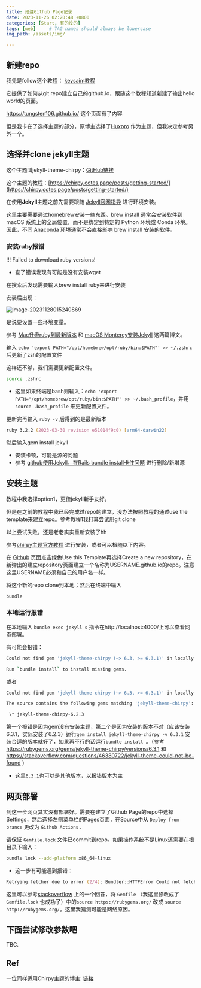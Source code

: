 ```yaml
---
title: 搭建Github Page记录
date: 2023-11-26 02:20:48 +0800
categories: [Start, 有的没的]
tags: [web]     # TAG names should always be lowercase
img_path: /assets/img/

---
```




## 新建repo

我先是follow这个教程：
[keysaim教程](https://keysaim.github.io/post/blog/2017-08-15-how-to-setup-your-github-io-blog/)

 

它提供了如何从git repo建立自己的github.io，跟随这个教程知道新建了输出hello world的页面。

https://tungsten106.github.io/ 这个页面有了内容

但是我卡在了选择主题的部分，原博主选择了[Huxpro](https://github.com/Huxpro/huxpro.github.io) 作为主题，但我决定参考另外一个。


## 选择并clone jekyll主题

这个主题叫jekyll-theme-chirpy：[GitHub链接](https://github.com/cotes2020/jekyll-theme-chirpy)

这个主题的教程：[https://chirpy.cotes.page/posts/getting-started/](https://chirpy.cotes.page/posts/getting-started/)

在使用**Jekyll**主题之前先需要跟随 [Jekyll官网指导](https://jekyllrb.com/docs/installation/) 进行环境安装。

这里主要需要通过homebrew安装一些东西。brew install 通常会安装软件到 macOS 系统上的全局位置，而不是绑定到特定的 Python 环境或 Conda 环境。因此，不同 Anaconda 环境通常不会直接影响 brew install 安装的软件。

 

### 安装ruby报错 

!!! Failed to download ruby versions!

- 查了错误发现有可能是没有安装wget

在搜索后发现需要输入brew install ruby来进行安装

安装后出现：

![image-20231128015240869](image-20231128015240869.png)

是说要设置一些环境变量。

参考 [Mac升级ruby到最新版本](https://blog.csdn.net/a71468293a/article/details/104253813) 和 [macOS Monterey安装Jekyll](https://blog.csdn.net/wanghao_sh/article/details/128196126) 这两篇博文。


输入 `echo 'export PATH="/opt/homebrew/opt/ruby/bin:$PATH"' >> ~/.zshrc` 后更新了zsh的配置文件

这样还不够，我们需要更新配置文件。

```zsh
source .zshrc
```

- 这里如果终端是bash则输入：`echo 'export PATH="/opt/homebrew/opt/ruby/bin:$PATH"' >> ~/.bash_profile`，并用 `source .bash_profile` 来更新配置文件。

更新完再输入 `ruby -v` 后得到的是最新版本

```zsh
ruby 3.2.2 (2023-03-30 revision e51014f9c0) [arm64-darwin22]
```




然后输入gem install jekyll

- 安装卡顿，可能是源的问题
- 参考 [github使用Jekyll，在Rails bundle install卡住问题](https://blog.csdn.net/weixin_44512194/article/details/107053421) 进行删除/新增源

 

## 安装主题

 

教程中我选择option1，更佳jekyll新手友好。

但是在之前的教程中我已经完成过repo的建立，没办法按照教程的通过use the template来建立repo。参考教程1我打算尝试用git clone

以上尝试失败，还是老老实实重新安装了hh

参考[chirpy主题官方教程](https://chirpy.cotes.page/posts/getting-started/#option-1-using-the-chirpy-starter) 进行安装，或者可以根随以下内容。


在 [Github](https://github.com/cotes2020/chirpy-starter) 页面点击绿色Use this Template再选择Create a new repository，在新弹出的建立repository页面建立一个名称为USERNAME.github.io的repo。注意这里USERNAME必须和自己的用户名一样。

将这个新的repo clone到本地；然后在终端中输入

```zsh
bundle
```





### 本地运行报错

在本地输入 `bundle exec jekyll s` 指令在http://localhost:4000/上可以查看网页部署。

有可能会报错：

```zsh
Could not find gem 'jekyll-theme-chirpy (~> 6.3, >= 6.3.1)' in locally installed gems.

Run `bundle install` to install missing gems.
```

或者          

```zsh
Could not find gem 'jekyll-theme-chirpy (~> 6.3, >= 6.3.1)' in locally installed gems.

The source contains the following gems matching 'jekyll-theme-chirpy':

 \* jekyll-theme-chirpy-6.2.3
```

第一个报错是因为gem没有安装主题，第二个是因为安装的版本不对（应该安装6.3.1，实际安装了6.2.3）运行`gem install jekyll-theme-chirpy -v 6.3.1` 安装合适的版本就好了，如果再不行的话运行`bundle install `。（参考 https://rubygems.org/gems/jekyll-theme-chirpy/versions/6.3.1 和 https://stackoverflow.com/questions/46380722/jekyll-theme-could-not-be-found ）

- 这里`6.3.1`也可以是其他版本，以报错版本为主



## 网页部署

到这一步网页其实没有部署好。需要在建立了Github Page的repo中选择Settings，然后选择左侧菜单栏的Pages页面，在Source中从 `Deploy from brance` 更改为 `Github Actions` .

请保证 `Gemfile.lock` 文件已commit到repo。如果操作系统不是Linux还需要在根目录下输入：

```zsh
bundle lock --add-platform x86_64-linux
```



- 这一步有可能遇到报错：

```zsh
Retrying fetcher due to error (2/4): Bundler::HTTPError Could not fetch specs from https://rubygems.org/ due to underlying error <Net::OpenTimeout: Failed to open TCP connection to rubygems.org:443 (execution expired) (https://rubygems.org/specs.4.8.gz)>
```

这里可以参考[stackoverflow](https://stackoverflow.com/questions/38410185/bundle-install-is-not-working) 上的一个回答，将 `Gemfile` （我这里修改成了 `Gemfile.lock` 也成功了）中的`source https://rubygems.org/`  改成 `source http://rubygems.org/`。这里我猜测可能是网络原因。



## 下面尝试修改参数吧

TBC.


## Ref

一位同样适用Chirpy主题的博主: [链接](https://zjpzhao.github.io/posts/jekyll-githubpages/)